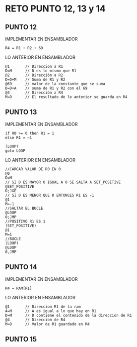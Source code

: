 # RETO PUNTO 12, 13 y 14

## PUNTO 12
IMPLEMENTAR EN ENSAMBLADOR
```
R4 = R1 + R2 + 69
```
LO ANTERIOR EN ENSAMBLADOR
```
@1       // Direccion a R1
D=M      // D es lo mismo que R1
@2       // Dirección a R2
D=D+M    // Suma de R1 y R2
@69      // valor de la constante que se suma
D=D+A    // suma de R1 y R2 con el 69
@4       // Dirección a R4
M=D      // El resultado de lo anterior se guarda en R4
```

## PUNTO 13
IMPLEMENTAR EN ENSAMBLADOR
```
if R0 >= 0 then R1 = 1
else R1 = –1

(LOOP)
goto LOOP
```
LO ANTERIOR EN ENSAMBLADOR
````
//CARGAR VALOR DE R0 EN 0
@0
D=M
// SI D ES MAYOR O IGUAL A 0 SE SALTA A SET_POSITIVE
@SET_POSITIVE
D;JGE
// SI D ES MENOR QUE 0 ENTONCES R1 ES -1
@1
M=-1
//SALTAR EL BUCLE
@LOOP
0;JMP
//POSITIVO R1 ES 1
(SET_POSITIVE)
@1
M=1
//BUCLE
(LOOP)
@LOOP
0,JMP
````

## PUNTO 14
IMPLEMENTAR EN ENSAMBLADOR
````
R4 = RAM[R1]
````
LO ANTERIOR EN ENSAMBLADOR
````
@1       // Direccion R1 de la ram
A=M      // A es igual a lo que hay en R1
D=M      // D contiene el contenido de la direccion de R1
@4       // Direccion de R4
M=D      // Valor de R1 guardado en R4
````

## PUNTO 15



